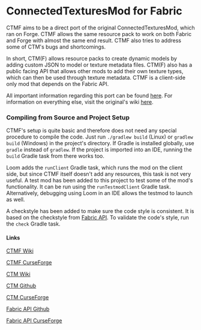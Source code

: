 # ConnectedTexturesMod for Fabric

CTMF aims to be a direct port of the original ConnectedTexturesMod, which ran on Forge. CTMF allows the same resource pack to work on both Fabric and Forge with almost the same end result. CTMF also tries to address some of CTM's bugs and shortcomings.

In short, CTM(F) allows resource packs to create dynamic models by adding custom JSON to model or texture metadata files. CTM(F) also has a public facing API that allows other mods to add their own texture types, which can then be used through texture metadata. CTMF is a client-side only mod that depends on the Fabric API.

All important information regarding this port can be found [here](https://github.com/PepperCode1/ConnectedTexturesMod-Fabric/wiki). For information on everything else, visit the original's wiki [here](https://github.com/Chisel-Team/ConnectedTexturesMod/wiki).

### Compiling from Source and Project Setup

CTMF's setup is quite basic and therefore does not need any special procedure to compile the code. Just run `./gradlew build` (Linux) or `gradlew build` (Windows) in the project's directory. If Gradle is installed globally, use `gradle` instead of `gradlew`. If the project is imported into an IDE, running the `build` Gradle task from there works too.

Loom adds the `runClient` Gradle task, which runs the mod on the client side, but since CTMF itself doesn't add any resources, this task is not very useful. A test mod has been added to this project to test some of the mod's functionality. It can be run using the `runTestmodClient` Gradle task. Alternatively, debugging using Loom in an IDE allows the testmod to launch as well.

A checkstyle has been added to make sure the code style is consistent. It is based on the checkstyle from [Fabric API](https://github.com/FabricMC/fabric). To validate the code's style, run the `check` Gradle task.

#### Links

[CTMF Wiki](https://github.com/PepperCode1/ConnectedTexturesMod-Fabric/wiki)

[CTMF CurseForge](https://www.curseforge.com/minecraft/mc-mods/ctm-fabric)

[CTM Wiki](https://github.com/Chisel-Team/ConnectedTexturesMod/wiki)

[CTM Github](https://github.com/Chisel-Team/ConnectedTexturesMod)

[CTM CurseForge](https://www.curseforge.com/minecraft/mc-mods/ctm)

[Fabric API Github](https://github.com/FabricMC/fabric)

[Fabric API CurseForge](https://www.curseforge.com/minecraft/mc-mods/fabric-api)
